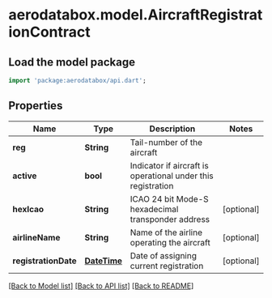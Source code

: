 # aerodatabox.model.AircraftRegistrationContract

## Load the model package
```dart
import 'package:aerodatabox/api.dart';
```

## Properties
Name | Type | Description | Notes
------------ | ------------- | ------------- | -------------
**reg** | **String** | Tail-number of the aircraft | 
**active** | **bool** | Indicator if aircraft is operational under this registration | 
**hexIcao** | **String** | ICAO 24 bit Mode-S hexadecimal transponder address | [optional] 
**airlineName** | **String** | Name of the airline operating the aircraft | [optional] 
**registrationDate** | [**DateTime**](DateTime.md) | Date of assigning current registration | [optional] 

[[Back to Model list]](../README.md#documentation-for-models) [[Back to API list]](../README.md#documentation-for-api-endpoints) [[Back to README]](../README.md)


